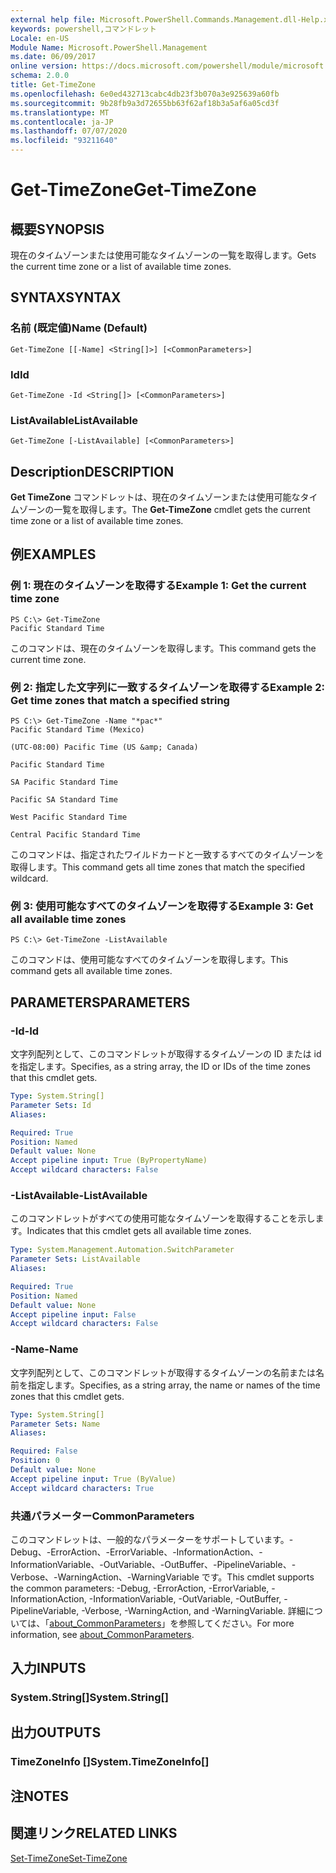 ```yaml
---
external help file: Microsoft.PowerShell.Commands.Management.dll-Help.xml
keywords: powershell,コマンドレット
Locale: en-US
Module Name: Microsoft.PowerShell.Management
ms.date: 06/09/2017
online version: https://docs.microsoft.com/powershell/module/microsoft.powershell.management/get-timezone?view=powershell-7.1&WT.mc_id=ps-gethelp
schema: 2.0.0
title: Get-TimeZone
ms.openlocfilehash: 6e0ed432713cabc4db23f3b070a3e925639a60fb
ms.sourcegitcommit: 9b28fb9a3d72655bb63f62af18b3a5af6a05cd3f
ms.translationtype: MT
ms.contentlocale: ja-JP
ms.lasthandoff: 07/07/2020
ms.locfileid: "93211640"
---
```

# <span data-ttu-id="b0a03-103">Get-TimeZone</span><span class="sxs-lookup"><span data-stu-id="b0a03-103">Get-TimeZone</span></span>

## <span data-ttu-id="b0a03-104">概要</span><span class="sxs-lookup"><span data-stu-id="b0a03-104">SYNOPSIS</span></span>
<span data-ttu-id="b0a03-105">現在のタイムゾーンまたは使用可能なタイムゾーンの一覧を取得します。</span><span class="sxs-lookup"><span data-stu-id="b0a03-105">Gets the current time zone or a list of available time zones.</span></span>

## <span data-ttu-id="b0a03-106">SYNTAX</span><span class="sxs-lookup"><span data-stu-id="b0a03-106">SYNTAX</span></span>

### <span data-ttu-id="b0a03-107">名前 (既定値)</span><span class="sxs-lookup"><span data-stu-id="b0a03-107">Name (Default)</span></span>

```
Get-TimeZone [[-Name] <String[]>] [<CommonParameters>]
```

### <span data-ttu-id="b0a03-108">Id</span><span class="sxs-lookup"><span data-stu-id="b0a03-108">Id</span></span>

```
Get-TimeZone -Id <String[]> [<CommonParameters>]
```

### <span data-ttu-id="b0a03-109">ListAvailable</span><span class="sxs-lookup"><span data-stu-id="b0a03-109">ListAvailable</span></span>

```
Get-TimeZone [-ListAvailable] [<CommonParameters>]
```

## <span data-ttu-id="b0a03-110">Description</span><span class="sxs-lookup"><span data-stu-id="b0a03-110">DESCRIPTION</span></span>

<span data-ttu-id="b0a03-111">**Get TimeZone** コマンドレットは、現在のタイムゾーンまたは使用可能なタイムゾーンの一覧を取得します。</span><span class="sxs-lookup"><span data-stu-id="b0a03-111">The **Get-TimeZone** cmdlet gets the current time zone or a list of available time zones.</span></span>

## <span data-ttu-id="b0a03-112">例</span><span class="sxs-lookup"><span data-stu-id="b0a03-112">EXAMPLES</span></span>

### <span data-ttu-id="b0a03-113">例 1: 現在のタイムゾーンを取得する</span><span class="sxs-lookup"><span data-stu-id="b0a03-113">Example 1: Get the current time zone</span></span>

```
PS C:\> Get-TimeZone
Pacific Standard Time
```

<span data-ttu-id="b0a03-114">このコマンドは、現在のタイムゾーンを取得します。</span><span class="sxs-lookup"><span data-stu-id="b0a03-114">This command gets the current time zone.</span></span>

### <span data-ttu-id="b0a03-115">例 2: 指定した文字列に一致するタイムゾーンを取得する</span><span class="sxs-lookup"><span data-stu-id="b0a03-115">Example 2: Get time zones that match a specified string</span></span>

```
PS C:\> Get-TimeZone -Name "*pac*"
Pacific Standard Time (Mexico)

(UTC-08:00) Pacific Time (US &amp; Canada)

Pacific Standard Time

SA Pacific Standard Time

Pacific SA Standard Time

West Pacific Standard Time

Central Pacific Standard Time
```

<span data-ttu-id="b0a03-116">このコマンドは、指定されたワイルドカードと一致するすべてのタイムゾーンを取得します。</span><span class="sxs-lookup"><span data-stu-id="b0a03-116">This command gets all time zones that match the specified wildcard.</span></span>

### <span data-ttu-id="b0a03-117">例 3: 使用可能なすべてのタイムゾーンを取得する</span><span class="sxs-lookup"><span data-stu-id="b0a03-117">Example 3: Get all available time zones</span></span>

```
PS C:\> Get-TimeZone -ListAvailable
```

<span data-ttu-id="b0a03-118">このコマンドは、使用可能なすべてのタイムゾーンを取得します。</span><span class="sxs-lookup"><span data-stu-id="b0a03-118">This command gets all available time zones.</span></span>

## <span data-ttu-id="b0a03-119">PARAMETERS</span><span class="sxs-lookup"><span data-stu-id="b0a03-119">PARAMETERS</span></span>

### <span data-ttu-id="b0a03-120">-Id</span><span class="sxs-lookup"><span data-stu-id="b0a03-120">-Id</span></span>

<span data-ttu-id="b0a03-121">文字列配列として、このコマンドレットが取得するタイムゾーンの ID または id を指定します。</span><span class="sxs-lookup"><span data-stu-id="b0a03-121">Specifies, as a string array, the ID or IDs of the time zones that this cmdlet gets.</span></span>

```yaml
Type: System.String[]
Parameter Sets: Id
Aliases:

Required: True
Position: Named
Default value: None
Accept pipeline input: True (ByPropertyName)
Accept wildcard characters: False
```

### <span data-ttu-id="b0a03-122">-ListAvailable</span><span class="sxs-lookup"><span data-stu-id="b0a03-122">-ListAvailable</span></span>

<span data-ttu-id="b0a03-123">このコマンドレットがすべての使用可能なタイムゾーンを取得することを示します。</span><span class="sxs-lookup"><span data-stu-id="b0a03-123">Indicates that this cmdlet gets all available time zones.</span></span>

```yaml
Type: System.Management.Automation.SwitchParameter
Parameter Sets: ListAvailable
Aliases:

Required: True
Position: Named
Default value: None
Accept pipeline input: False
Accept wildcard characters: False
```

### <span data-ttu-id="b0a03-124">-Name</span><span class="sxs-lookup"><span data-stu-id="b0a03-124">-Name</span></span>

<span data-ttu-id="b0a03-125">文字列配列として、このコマンドレットが取得するタイムゾーンの名前または名前を指定します。</span><span class="sxs-lookup"><span data-stu-id="b0a03-125">Specifies, as a string array, the name or names of the time zones that this cmdlet gets.</span></span>

```yaml
Type: System.String[]
Parameter Sets: Name
Aliases:

Required: False
Position: 0
Default value: None
Accept pipeline input: True (ByValue)
Accept wildcard characters: True
```

### <span data-ttu-id="b0a03-126">共通パラメーター</span><span class="sxs-lookup"><span data-stu-id="b0a03-126">CommonParameters</span></span>

<span data-ttu-id="b0a03-127">このコマンドレットは、一般的なパラメーターをサポートしています。-Debug、-ErrorAction、-ErrorVariable、-InformationAction、-InformationVariable、-OutVariable、-OutBuffer、-PipelineVariable、-Verbose、-WarningAction、-WarningVariable です。</span><span class="sxs-lookup"><span data-stu-id="b0a03-127">This cmdlet supports the common parameters: -Debug, -ErrorAction, -ErrorVariable, -InformationAction, -InformationVariable, -OutVariable, -OutBuffer, -PipelineVariable, -Verbose, -WarningAction, and -WarningVariable.</span></span> <span data-ttu-id="b0a03-128">詳細については、「[about_CommonParameters](https://go.microsoft.com/fwlink/?LinkID=113216)」を参照してください。</span><span class="sxs-lookup"><span data-stu-id="b0a03-128">For more information, see [about_CommonParameters](https://go.microsoft.com/fwlink/?LinkID=113216).</span></span>

## <span data-ttu-id="b0a03-129">入力</span><span class="sxs-lookup"><span data-stu-id="b0a03-129">INPUTS</span></span>

### <span data-ttu-id="b0a03-130">System.String[]</span><span class="sxs-lookup"><span data-stu-id="b0a03-130">System.String[]</span></span>

## <span data-ttu-id="b0a03-131">出力</span><span class="sxs-lookup"><span data-stu-id="b0a03-131">OUTPUTS</span></span>

### <span data-ttu-id="b0a03-132">TimeZoneInfo []</span><span class="sxs-lookup"><span data-stu-id="b0a03-132">System.TimeZoneInfo[]</span></span>

## <span data-ttu-id="b0a03-133">注</span><span class="sxs-lookup"><span data-stu-id="b0a03-133">NOTES</span></span>

## <span data-ttu-id="b0a03-134">関連リンク</span><span class="sxs-lookup"><span data-stu-id="b0a03-134">RELATED LINKS</span></span>

[<span data-ttu-id="b0a03-135">Set-TimeZone</span><span class="sxs-lookup"><span data-stu-id="b0a03-135">Set-TimeZone</span></span>](Set-TimeZone.md)

